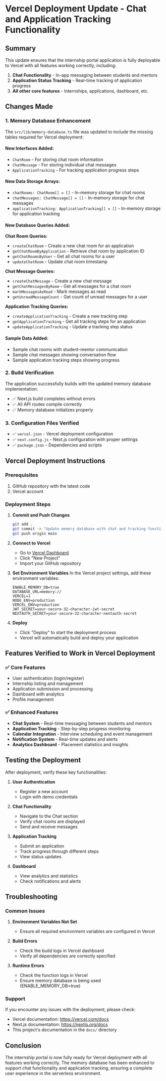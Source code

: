 # Vercel Deployment Update - Chat and Application Tracking Functionality

## Summary

This update ensures that the internship portal application is fully deployable to Vercel with all features working correctly, including:

1. **Chat Functionality** - In-app messaging between students and mentors
2. **Application Status Tracking** - Real-time tracking of application progress
3. **All other core features** - Internships, applications, dashboard, etc.

## Changes Made

### 1. Memory Database Enhancement

The `src/lib/memory-database.ts` file was updated to include the missing tables required for Vercel deployment:

#### New Interfaces Added:
- `ChatRoom` - For storing chat room information
- `ChatMessage` - For storing individual chat messages
- `ApplicationTracking` - For tracking application progress steps

#### New Data Storage Arrays:
- `chatRooms: ChatRoom[] = []` - In-memory storage for chat rooms
- `chatMessages: ChatMessage[] = []` - In-memory storage for chat messages
- `applicationTracking: ApplicationTracking[] = []` - In-memory storage for application tracking

#### New Database Queries Added:

**Chat Room Queries:**
- `createChatRoom` - Create a new chat room for an application
- `getChatRoomByApplication` - Retrieve chat room by application ID
- `getChatRoomsByUser` - Get all chat rooms for a user
- `updateChatRoom` - Update chat room timestamp

**Chat Message Queries:**
- `createChatMessage` - Create a new chat message
- `getChatMessagesByRoom` - Get all messages for a chat room
- `markMessagesAsRead` - Mark messages as read
- `getUnreadMessageCount` - Get count of unread messages for a user

**Application Tracking Queries:**
- `createApplicationTracking` - Create a new tracking step
- `getApplicationTracking` - Get all tracking steps for an application
- `updateApplicationTracking` - Update a tracking step status

#### Sample Data Added:
- Sample chat rooms with student-mentor communication
- Sample chat messages showing conversation flow
- Sample application tracking steps showing progress

### 2. Build Verification

The application successfully builds with the updated memory database implementation:
- ✅ Next.js build completes without errors
- ✅ All API routes compile correctly
- ✅ Memory database initializes properly

### 3. Configuration Files Verified
- ✅ `vercel.json` - Vercel deployment configuration
- ✅ `next.config.js` - Next.js configuration with proper settings
- ✅ `package.json` - Dependencies and scripts

## Vercel Deployment Instructions

### Prerequisites
1. GitHub repository with the latest code
2. Vercel account

### Deployment Steps

1. **Commit and Push Changes**
   ```bash
   git add .
   git commit -m "Update memory database with chat and tracking functionality for Vercel deployment"
   git push origin main
   ```

2. **Connect to Vercel**
   - Go to [Vercel Dashboard](https://vercel.com/dashboard)
   - Click "New Project"
   - Import your GitHub repository

3. **Set Environment Variables**
   In the Vercel project settings, add these environment variables:
   ```
   ENABLE_MEMORY_DB=true
   DATABASE_URL=memory://
   VERCEL=1
   NODE_ENV=production
   VERCEL_ENV=production
   JWT_SECRET=your-secure-32-character-jwt-secret
   NEXTAUTH_SECRET=your-secure-32-character-nextauth-secret
   ```

4. **Deploy**
   - Click "Deploy" to start the deployment process
   - Vercel will automatically build and deploy your application

## Features Verified to Work in Vercel Deployment

### ✅ Core Features
- User authentication (login/register)
- Internship listing and management
- Application submission and processing
- Dashboard with analytics
- Profile management

### ✅ Enhanced Features
- **Chat System** - Real-time messaging between students and mentors
- **Application Tracking** - Step-by-step progress monitoring
- **Calendar Integration** - Interview scheduling and event management
- **Notification System** - Real-time updates and alerts
- **Analytics Dashboard** - Placement statistics and insights

## Testing the Deployment

After deployment, verify these key functionalities:

1. **User Authentication**
   - Register a new account
   - Login with demo credentials

2. **Chat Functionality**
   - Navigate to the Chat section
   - Verify chat rooms are displayed
   - Send and receive messages

3. **Application Tracking**
   - Submit an application
   - Track progress through different steps
   - View status updates

4. **Dashboard**
   - View analytics and statistics
   - Check notifications and alerts

## Troubleshooting

### Common Issues

1. **Environment Variables Not Set**
   - Ensure all required environment variables are configured in Vercel

2. **Build Errors**
   - Check the build logs in Vercel dashboard
   - Verify all dependencies are correctly specified

3. **Runtime Errors**
   - Check the function logs in Vercel
   - Ensure memory database is being used (ENABLE_MEMORY_DB=true)

### Support

If you encounter any issues with the deployment, please check:
- Vercel documentation: https://vercel.com/docs
- Next.js documentation: https://nextjs.org/docs
- This project's documentation in the `docs/` directory

## Conclusion

The internship portal is now fully ready for Vercel deployment with all features working correctly. The memory database has been enhanced to support chat functionality and application tracking, ensuring a complete user experience in the serverless environment.